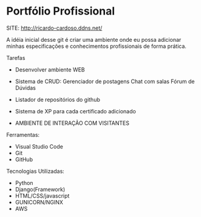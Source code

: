 # Portfólio Profissional

SITE: http://ricardo-cardoso.ddns.net/



A idéia inicial desse git é criar uma ambiente onde eu possa adicionar minhas especificações e conhecimentos profissionais de forma prática. 

Tarefas

- Desenvolver ambiente WEB
- Sistema de CRUD:
  Gerenciador de postagens
  Chat com salas
  Fórum de Dúvidas


- Listador de repositórios do github
- Sistema de XP para cada certificado adicionado
- AMBIENTE DE INTERAÇÃO COM VISITANTES 

Ferramentas:
  - Visual Studio Code
  - Git
  - GitHub

Tecnologias Utilizadas:
- Python
- Django(Framework)
- HTML/CSS/javascript
- GUNICORN/NGINX
- AWS


